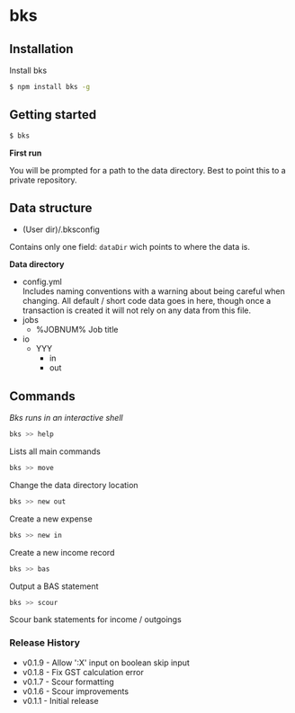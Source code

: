bks
===

Installation
------------

Install bks
```bash
$ npm install bks -g
```

Getting started
---------------

```bash
$ bks
```

**First run**

You will be prompted for a path to the data directory. Best to point this to a private 
repository.

Data structure
--------------

- (User dir)/.bksconfig

Contains only one field: `dataDir` wich points to where the data is.

**Data directory**

- config.yml  
Includes naming conventions with a warning about being careful when changing.
All default / short code data goes in here, though once a transaction is created it will
not rely on any data from this file.
- jobs
	- %JOBNUM% Job title
- io
  - YYY
    - in
    - out

Commands
-----------------

*Bks runs in an interactive shell*

```bash
bks >> help
```
Lists all main commands

```bash
bks >> move
```
Change the data directory location

```bash
bks >> new out
```
Create a new expense

```bash
bks >> new in
```
Create a new income record

```bash
bks >> bas
```
Output a BAS statement

```bash
bks >> scour
```
Scour bank statements for income / outgoings

### Release History ###

- v0.1.9 - Allow ':X' input on boolean skip input
- v0.1.8 - Fix GST calculation error
- v0.1.7 - Scour formatting
- v0.1.6 - Scour improvements
- v0.1.1 - Initial release
